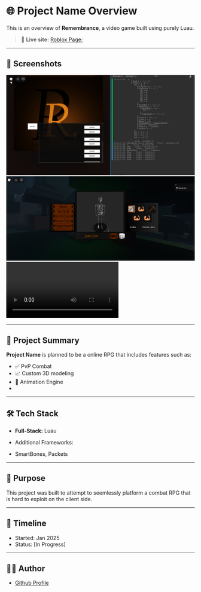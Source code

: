 # 🌐 Project Name Overview

This is an overview of **Remembrance**, a video game built using purely Luau.

> 🚀 **Live site:** [Roblox Page:](https://www.roblox.com/games/131450869711405/)

---

## 📸 Screenshots

![Login](loginMenu.png)
![Character Creation](characterCreation.png)
![Short Gameplay](https://github.com/KingToxic/remembrance-overview/blob/main/upload.mp4)

---

## 📝 Project Summary

**Project Name** is planned to be a online RPG that includes features such as:

- ✅ PvP Combat
- 📈 Custom 3D modeling
- 🔐 Animation Engine
- 

---

## 🛠 Tech Stack

- **Full-Stack:** Luau

- Additional Frameworks:
* SmartBones, Packets

---

## 🎯 Purpose

This project was built to attempt to seemlessly platform a combat RPG that is hard to exploit on the client side.

---

## 📅 Timeline

- Started: Jan 2025
- Status: [In Progress]

---

## 🙋‍♂️ Author

- [Github Profile](https://github.com/KingToxic)

